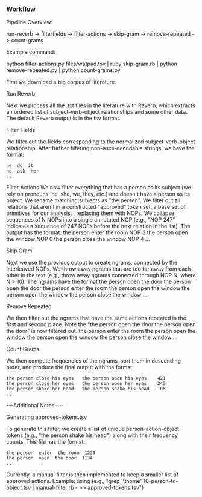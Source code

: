### Workflow

Pipeline Overview:

run-reverb -> filterfields -> filter-actions -> skip-gram -> remove-repeated -> count-grams


Example command: 

python filter-actions.py files/watpad.tsv | ruby skip-gram.rb | python remove-repeated.py | python count-grams.py


First we download a big corpus of literature.

Run Reverb

Next we process all the .txt files in the literature with Reverb, which extracts an ordered list of subject-verb-object relationships and some other data. The default Reverb output is in the tsv format.

Filter Fields

We filter out the fields corresponding to the normalized subject-verb-object relationship. After further filtering non-ascii-decodable strings, we have the format:

	he  do  it
	he  ask  her
	...

Filter Actions
We now filter everything that has a person as its subject (we rely on pronouns: he, she, we, they, etc.) and doesn't have a person as its object. We rename matching subjects as "the person". We filter out all relations that aren't in a constructed "approved" token set: a base set of primitives for our analysis. , replacing them with NOPs. We collapse sequences of N NOPs into a single annotated NOP (e.g., "NOP 247" indicates a sequence of 247 NOPs before the next relation in the list). The output has the format:
	the person  enter  the room
	NOP 3
	the person  open  the window
	NOP 0
	the person  close  the window
	NOP 4
	...


Skip Gram

Next we use the previous output to create ngrams, connected by the interleaved NOPs. We throw away ngrams that are too far away from each other in the text (e.g., throw away ngrams connected through NOP N, where N > 10). The ngrams have the format
	the person open the door  the person open the door
	the person enter the room  the person open the window
	the person open the window  the person close the window
	...


Remove Repeated

We then filter out the ngrams that have the same actions repeated in the first and second place. Note the "the person open the door  the person open the door" is now filtered out.
	the person enter the room  the person open the window
	the person open the window  the person close the window
	...

Count Grams

We then compute frequencies of the ngrams, sort them in descending order, and produce the final output with the format:

	the person close his eyes	the person open his eyes	421
	the person close her eyes	the person open her eyes	245
	the person shake her head	the person shake his head	106
	...

---Additional Notes----

Generating approved-tokens.tsv

To generate this filter, we create a list of unique person-action-object tokens (e.g., "the person shake  his head") along with their frequency counts.
 This file has the format:

	the person  enter  the room  1230
	the person  open  the door  1134
	...

Currently, a manual filter is then implemented to keep a smaller list of approved actions. Example: using (e.g., "grep '\thome' 10-person-to-object.tsv | manual-filter.rb - >> approved-tokens.tsv")
